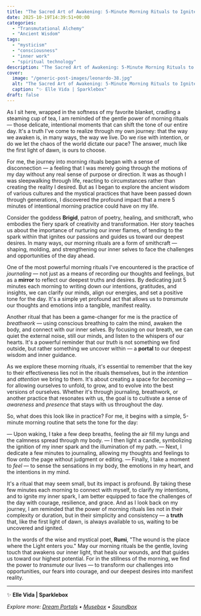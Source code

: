 ```yaml
---
title: "The Sacred Art of Awakening: 5-Minute Morning Rituals to Ignite Your Inner Spark"
date: 2025-10-19T14:39:51+00:00
categories:
  - "Transmutational Alchemy"
  - "Ancient Wisdom"
tags:
  - "mysticism"
  - "consciousness"
  - "inner work"
  - "spiritual technology"
description: "The Sacred Art of Awakening: 5-Minute Morning Rituals to Ignite Your Inner Spark"
cover:
  image: "/generic-post-images/leonardo-38.jpg"
  alt: "The Sacred Art of Awakening: 5-Minute Morning Rituals to Ignite Your Inner Spark"
  caption: "✨ Elle Vida | Sparklebox"
draft: false
---
```


As I sit here, wrapped in the softness of my favorite blanket, cradling a steaming cup of tea, I am reminded of the gentle power of morning rituals — those delicate, intentional moments that can shift the tone of our entire day. It's a truth I've come to realize through my own journey: that the way we awaken is, in many ways, the way we live. Do we rise with intention, or do we let the chaos of the world dictate our pace? The answer, much like the first light of dawn, is ours to choose.

For me, the journey into morning rituals began with a sense of disconnection — a feeling that I was merely going through the motions of my day without any real sense of purpose or direction. It was as though I was sleepwalking through life, reacting to circumstances rather than creating the reality I desired. But as I began to explore the ancient wisdom of various cultures and the mystical practices that have been passed down through generations, I discovered the profound impact that a mere 5 minutes of intentional morning practice could have on my life.

Consider the goddess **Brigid**, patron of poetry, healing, and smithcraft, who embodies the fiery spark of creativity and transformation. Her story teaches us about the importance of nurturing our inner flames, of tending to the spark within that ignites our passions and guides us toward our deepest desires. In many ways, our morning rituals are a form of smithcraft — shaping, molding, and strengthening our inner selves to face the challenges and opportunities of the day ahead.

One of the most powerful morning rituals I've encountered is the practice of *journaling* — not just as a means of recording our thoughts and feelings, but as a **mirror** to reflect our deepest truths and desires. By dedicating just 5 minutes each morning to writing down our intentions, gratitudes, and insights, we can clarify our minds, align our energies, and set a positive tone for the day. It's a simple yet profound act that allows us to *transmute* our thoughts and emotions into a tangible, manifest reality.

Another ritual that has been a game-changer for me is the practice of *breathwork* — using conscious breathing to calm the mind, awaken the body, and connect with our inner selves. By focusing on our breath, we can quiet the external noise, still our minds, and listen to the whispers of our hearts. It's a powerful reminder that our *truth* is not something we find outside, but rather something we uncover within — a **portal** to our deepest wisdom and inner guidance.

As we explore these morning rituals, it's essential to remember that the key to their effectiveness lies not in the rituals themselves, but in the *intention* and *attention* we bring to them. It's about creating a space for *becoming* — for allowing ourselves to unfold, to grow, and to evolve into the best versions of ourselves. Whether it's through journaling, breathwork, or another practice that resonates with us, the goal is to cultivate a sense of *awareness* and *presence* that stays with us throughout the day.

So, what does this look like in practice? For me, it begins with a simple, 5-minute morning routine that sets the tone for the day:

— Upon waking, I take a few deep breaths, feeling the air fill my lungs and the calmness spread through my body.
— I then light a candle, symbolizing the ignition of my inner spark and the illumination of my path.
— Next, I dedicate a few minutes to journaling, allowing my thoughts and feelings to flow onto the page without judgment or editing.
— Finally, I take a moment to *feel* — to sense the sensations in my body, the emotions in my heart, and the intentions in my mind.

It's a ritual that may seem small, but its impact is profound. By taking these few minutes each morning to connect with myself, to clarify my intentions, and to ignite my inner spark, I am better equipped to face the challenges of the day with courage, resilience, and grace. And as I look back on my journey, I am reminded that the power of morning rituals lies not in their complexity or duration, but in their simplicity and consistency — a **truth** that, like the first light of dawn, is always available to us, waiting to be uncovered and ignited.

In the words of the wise and mystical poet, **Rumi**, "The wound is the place where the Light enters you." May our morning rituals be the gentle, loving touch that awakens our inner light, that heals our wounds, and that guides us toward our highest potential. For in the stillness of the morning, we find the power to *transmute* our lives — to transform our challenges into opportunities, our fears into courage, and our deepest desires into manifest reality.

---

✨ **Elle Vida | Sparklebox**

*Explore more: [Dream Portals](/the-dreamtoolkit/) • [Musebox](/musebox-dreams/) • [Soundbox](/soundbox/)*
